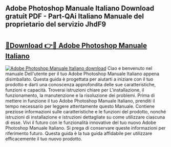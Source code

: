 ## Adobe Photoshop Manuale Italiano Download gratuit PDF - Part-QAi Italiano Manuale del proprietario del servizio JhdF9

# <h2><a href="http://dfgbfg7.blite.top/?on=Adobe+Photoshop+Manuale+Italiano">🔗Download 👉🔴 Adobe Photoshop Manuale Italiano</a></h2>

[![Adobe Photoshop Manuale Italiano download](https://i.imgur.com/lujVjoI.png)](http://dfgbfg7.blite.top/?on=Adobe+Photoshop+Manuale+Italiano)
Ciao e benvenuto nel manuale Dell'utente per il tuo Adobe Photoshop Manuale Italiano appena disimballato. Questa guida è progettata per aiutarti a iniziare con il tuo prodotto e darti una conoscenza approfondita delle sue caratteristiche, funzioni e capacità. Troverai istruzioni chiare per L'installazione, il funzionamento, la manutenzione e la risoluzione dei problemi. Prima di mettere in funzione il tuo Adobe Photoshop Manuale Italiano, prenditi il tempo necessario per leggere attentamente questo Manuale. Contiene preziose informazioni sulle caratteristiche e le funzioni del prodotto, nonché istruzioni di installazione e istruzioni dettagliate su come utilizzare ciascuna di esse. Vivi il futuro con le funzionalità innovative del tuo nuovo Adobe Photoshop Manuale Italiano. Si prega di conservare queste informazioni per riferimento futuro. Questa guida è la tua guida affidabile per utilizzare efficacemente il tuo nuovo prodotto.
